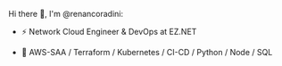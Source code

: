 Hi there 👋, I'm @renancoradini:
- ⚡ Network Cloud Engineer & DevOps at EZ.NET <p>
- 🔭 AWS-SAA / Terraform / Kubernetes / CI-CD / Python / Node / SQL
<!--

**renancoradini/renancoradini** is a ✨ _special_ ✨ repository because its `README.md` (this file) appears on your GitHub profile.

Here are some ideas to get you started:

- 🔭 I’m currently working on ...
- 🌱 I’m currently learning ...
- 👯 I’m looking to collaborate on ...
- 🤔 I’m looking for help with ...
- 💬 Ask me about ...
- 📫 How to reach me: ...
- 😄 Pronouns: ...
- ⚡ Fun fact: ...
-->




